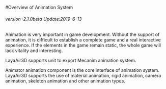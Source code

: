 #Overview of Animation System

###### *version :2.1.0beta   Update:2019-6-13*

Animation is very important in game development. Without the support of animation, it is difficult to establish a complete game and a real interactive experience. If the elements in the game remain static, the whole game will lack vitality and interesting.

LayaAir3D supports unit to export Mecanim animation system.

Animator animation component is the core interface of animation system. LayaAir3D supports the use of material animation, rigid animation, camera animation, skeleton animation and other animation types.



